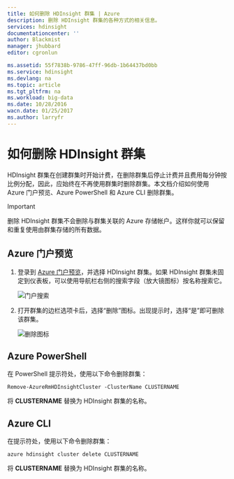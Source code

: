 ```yaml
---
title: 如何删除 HDInsight 群集 | Azure
description: 删除 HDInsight 群集的各种方式的相关信息。
services: hdinsight
documentationcenter: ''
author: Blackmist
manager: jhubbard
editor: cgronlun

ms.assetid: 55f7838b-9786-47ff-96db-1b64437bd0bb
ms.service: hdinsight
ms.devlang: na
ms.topic: article
ms.tgt_pltfrm: na
ms.workload: big-data
ms.date: 10/28/2016
wacn.date: 01/25/2017
ms.author: larryfr
---
```


# 如何删除 HDInsight 群集
HDInsight 群集在创建群集时开始计费，在删除群集后停止计费并且费用每分钟按比例分配，因此，应始终在不再使用群集时删除群集。本文档介绍如何使用 Azure 门户预览、Azure PowerShell 和 Azure CLI 删除群集。

> [!IMPORTANT]
删除 HDInsight 群集不会删除与群集关联的 Azure 存储帐户。这样你就可以保留和重复使用由群集存储的所有数据。
> 
> 

## Azure 门户预览
1. 登录到 [Azure 门户预览](https://portal.azure.cn)，并选择 HDInsight 群集。如果 HDInsight 群集未固定到仪表板，可以使用导航栏右侧的搜索字段（放大镜图标）按名称搜索它。

    ![门户搜索](./media/hdinsight-delete-cluster/navbar.png)  

2. 打开群集的边栏选项卡后，选择“删除”图标。出现提示时，选择“是”即可删除该群集。

    ![删除图标](./media/hdinsight-delete-cluster/deletecluster.png)  

## Azure PowerShell
在 PowerShell 提示符处，使用以下命令删除群集：

```
Remove-AzureRmHDInsightCluster -ClusterName CLUSTERNAME
```

将 **CLUSTERNAME** 替换为 HDInsight 群集的名称。

## Azure CLI
在提示符处，使用以下命令删除群集：

```
azure hdinsight cluster delete CLUSTERNAME
```

将 **CLUSTERNAME** 替换为 HDInsight 群集的名称。

<!---HONumber=Mooncake_0120_2017-->
<!--Update_Description: update from ASM to ARM-->